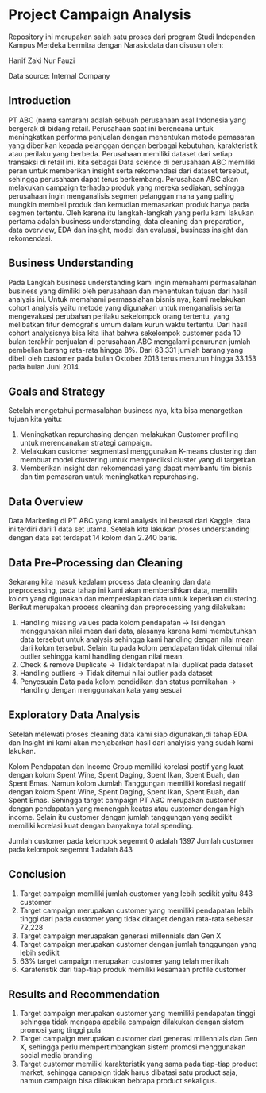 # Project Campaign Analysis
Repository ini merupakan salah satu proses dari program Studi Independen Kampus Merdeka bermitra dengan Narasiodata dan disusun oleh:

Hanif Zaki Nur Fauzi

Data source: Internal Company

## Introduction
PT ABC (nama samaran) adalah sebuah perusahaan asal Indonesia yang bergerak di bidang retail. Perusahaan saat ini berencana untuk meningkatkan performa penjualan dengan menentukan metode pemasaran yang diberikan kepada pelanggan dengan berbagai kebutuhan, karakteristik atau perilaku yang berbeda. Perusahaan memiliki dataset dari setiap transaksi di retail ini. kita sebagai Data science di perusahaan ABC memiliki peran untuk memberikan insight serta rekomendasi dari dataset tersebut, sehingga perusahaan dapat terus berkembang. Perusahaan ABC akan melakukan campaign terhadap produk yang mereka sediakan, sehingga perusahaan ingin menganalisis segmen pelanggan mana yang paling mungkin membeli produk dan kemudian memasarkan produk hanya pada segmen tertentu. Oleh karena itu langkah-langkah yang perlu kami lakukan pertama adalah business understanding, data cleaning dan preparation, data overview, EDA dan insight, model dan evaluasi, business insight dan rekomendasi.

## Business Understanding
Pada Langkah business understanding kami ingin memahami permasalahan business yang dimiliki oleh perusahaan dan menentukan tujuan dari hasil analysis ini. Untuk memahami permasalahan bisnis nya, kami melakukan cohort analysis yaitu metode yang digunakan untuk menganalisis serta mengevaluasi perubahan perilaku sekelompok orang tertentu, yang melibatkan fitur demografis umum dalam kurun waktu tertentu. Dari hasil cohort analysisnya bisa kita lihat bahwa sekelompok customer pada 10 bulan terakhir penjualan di perusahaan ABC mengalami penurunan jumlah pembelian barang rata-rata hingga 8%. Dari 63.331 jumlah barang yang dibeli oleh customer pada bulan Oktober 2013 terus menurun hingga 33.153 pada bulan Juni 2014. 

## Goals and Strategy
Setelah mengetahui permasalahan business nya, kita bisa menargetkan tujuan kita yaitu:
1. Meningkatkan repurchasing dengan melakukan Customer profiling untuk merencanakan strategi campaign.
2. Melakukan customer segmentasi menggunakan K-means clustering dan membuat model clustering untuk memprediksi cluster yang di targetkan.
3. Memberikan insight dan rekomendasi yang dapat membantu tim bisnis dan tim pemasaran untuk meningkatkan repurchasing.

## Data Overview
Data Marketing di PT ABC yang kami analysis ini berasal dari Kaggle, data ini terdiri dari 1 data set utama. Setelah kita lakukan proses understanding dengan data set terdapat 14 kolom dan 2.240 baris.

## Data Pre-Processing dan Cleaning
Sekarang kita masuk kedalam process data cleaning dan data preprocessing, pada tahap ini kami akan membersihkan data, memilih kolom yang digunakan dan mempersiapkan data untuk keperluan clustering. Berikut merupakan process cleaning dan preprocessing yang dilakukan:
1. Handling missing values pada kolom pendapatan -> Isi dengan menggunakan nilai mean dari data, alasanya karena kami membutuhkan data tersebut untuk analysis sehingga kami handling dengan nilai mean dari kolom tersebut. Selain itu pada kolom pendapatan tidak ditemui nilai outlier sehingga kami handling dengan nilai mean.
2. Check & remove Duplicate -> Tidak terdapat nilai duplikat pada dataset 
3. Handling outliers -> Tidak ditemui nilai outlier pada dataset
4. Penyesuain Data pada kolom pendidikan dan status pernikahan -> Handling dengan menggunakan kata yang sesuai


## Exploratory Data Analysis
Setelah melewati proses cleaning data kami siap digunakan,di tahap EDA dan Insight ini kami akan menjabarkan hasil dari analyisis yang sudah kami lakukan.

Kolom Pendapatan dan Income Group memiliki korelasi postif yang kuat dengan kolom Spent Wine, Spent Daging, Spent Ikan, Spent Buah, dan Spent Emas. Namun kolom Jumlah Tanggungan memiliki korelasi negatif dengan kolom Spent Wine, Spent Daging, Spent Ikan, Spent Buah, dan Spent Emas. Sehingga target campaign PT ABC merupakan customer dengan pendapatan yang menengah keatas atau customer dengan high income. Selain itu customer dengan jumlah tanggungan yang sedikit memiliki korelasi kuat dengan banyaknya total spending.

Jumlah customer pada kelompok segemnt 0 adalah 1397
Jumlah customer pada kelompok segemnt 1 adalah 843

## Conclusion
1. Target campaign memiliki jumlah customer yang lebih sedikit yaitu 843 customer
2. Target campaign merupakan customer yang memiliki pendapatan lebih tinggi dari pada customer yang tidak ditarget dengan rata-rata sebesar 72,228
3. Target campaign meruapakan generasi millennials dan Gen X
4. Target campaign merupakan customer dengan jumlah tanggungan yang lebih sedikit
5. 63% target campaign merupakan customer yang telah menikah
6. Karateristik dari tiap-tiap produk memiliki kesamaan profile customer
   
## Results and Recommendation
1. Target campaign merupakan customer yang memiliki pendapatan tinggi sehingga tidak mengapa apabila campaign dilakukan dengan sistem promosi yang tinggi pula
2. Target campaign merupakan customer dari generasi millennials dan Gen X, sehingga perlu mempertimbangkan sistem promosi menggunakan social media branding
3. Target customer memiliki karakteristik yang sama pada tiap-tiap product market, sehingga campaign tidak harus dibatasi satu product saja, namun campaign bisa dilakukan bebrapa product sekaligus.
